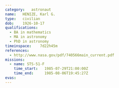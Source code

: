 ```yaml
---
category:	astronaut
name:	HENIZE, Karl G.
type:	civilian
dob:	1926-10-17
qualifications:
  - BA in mathematics
  - MA in astronomy
  - PhD in astronomy
timeinspace:	7d22h45m
references:
  - http://www.nasa.gov/pdf/740566main_current.pdf
missions:
  - name: STS-51-F
    time_start:   1985-07-29T21:00:00Z
    time_end:     1985-08-06T19:45:27Z
evas:
---
```

